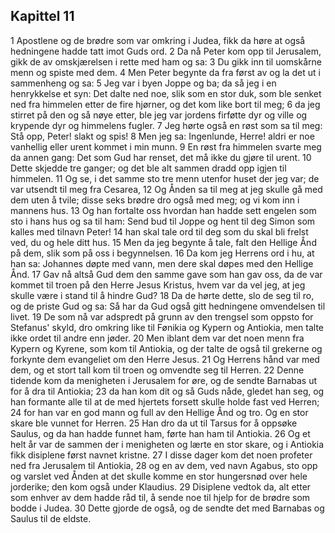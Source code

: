 ## Kapittel 11

1 Apostlene og de brødre som var omkring i Judea, fikk da høre at også hedningene hadde tatt imot Guds ord.
2 Da nå Peter kom opp til Jerusalem, gikk de av omskjærelsen i rette med ham og sa:
3 Du gikk inn til uomskårne menn og spiste med dem.
4 Men Peter begynte da fra først av og la det ut i sammenheng og sa:
5 Jeg var i byen Joppe og ba; da så jeg i en henrykkelse et syn: Det dalte ned noe, slik som en stor duk, som ble senket ned fra himmelen etter de fire hjørner, og det kom like bort til meg;
6 da jeg stirret på den og så nøye etter, ble jeg var jordens firføtte dyr og ville og krypende dyr og himmelens fugler.
7 Jeg hørte også en røst som sa til meg: Stå opp, Peter! slakt og spis!
8 Men jeg sa: Ingenlunde, Herre! aldri er noe vanhellig eller urent kommet i min munn.
9 En røst fra himmelen svarte meg da annen gang: Det som Gud har renset, det må ikke du gjøre til urent.
10 Dette skjedde tre ganger; og det ble alt sammen dradd opp igjen til himmelen.
11 Og se, i det samme sto tre menn utenfor huset der jeg var; de var utsendt til meg fra Cesarea,
12 Og Ånden sa til meg at jeg skulle gå med dem uten å tvile; disse seks brødre dro også med meg; og vi kom inn i mannens hus.
13 Og han fortalte oss hvordan han hadde sett engelen som sto i hans hus og sa til ham: Send bud til Joppe og hent til deg Simon som kalles med tilnavn Peter!
14 han skal tale ord til deg som du skal bli frelst ved, du og hele ditt hus.
15 Men da jeg begynte å tale, falt den Hellige Ånd på dem, slik som på oss i begynnelsen.
16 Da kom jeg Herrens ord i hu, at han sa: Johannes døpte med vann, men dere skal døpes med den Hellige Ånd.
17 Gav nå altså Gud dem den samme gave som han gav oss, da de var kommet til troen på den Herre Jesus Kristus, hvem var da vel jeg, at jeg skulle være i stand til å hindre Gud?
18 Da de hørte dette, slo de seg til ro, og de priste Gud og sa: Så har da Gud også gitt hedningene omvendelsen til livet.
19 De som nå var adspredt på grunn av den trengsel som oppsto for Stefanus' skyld, dro omkring like til Fønikia og Kypern og Antiokia, men talte ikke ordet til andre enn jøder.
20 Men iblant dem var det noen menn fra Kypern og Kyrene, som kom til Antiokia, og der talte de også til grekerne og forkynte dem evangeliet om den Herre Jesus.
21 Og Herrens hånd var med dem, og et stort tall kom til troen og omvendte seg til Herren.
22 Denne tidende kom da menigheten i Jerusalem for øre, og de sendte Barnabas ut for å dra til Antiokia;
23 da han kom dit og så Guds nåde, gledet han seg, og han formante alle til at de med hjertets forsett skulle holde fast ved Herren;
24 for han var en god mann og full av den Hellige Ånd og tro. Og en stor skare ble vunnet for Herren.
25 Han dro da ut til Tarsus for å oppsøke Saulus, og da han hadde funnet ham, førte han ham til Antiokia.
26 Og et helt år var de sammen der i menigheten og lærte en stor skare, og i Antiokia fikk disiplene først navnet kristne.
27 I disse dager kom det noen profeter ned fra Jerusalem til Antiokia,
28 og en av dem, ved navn Agabus, sto opp og varslet ved Ånden at det skulle komme en stor hungersnød over hele jorderike; den kom også under Klaudius.
29 Disiplene vedtok da, alt etter som enhver av dem hadde råd til, å sende noe til hjelp for de brødre som bodde i Judea.
30 Dette gjorde de også, og de sendte det med Barnabas og Saulus til de eldste.
